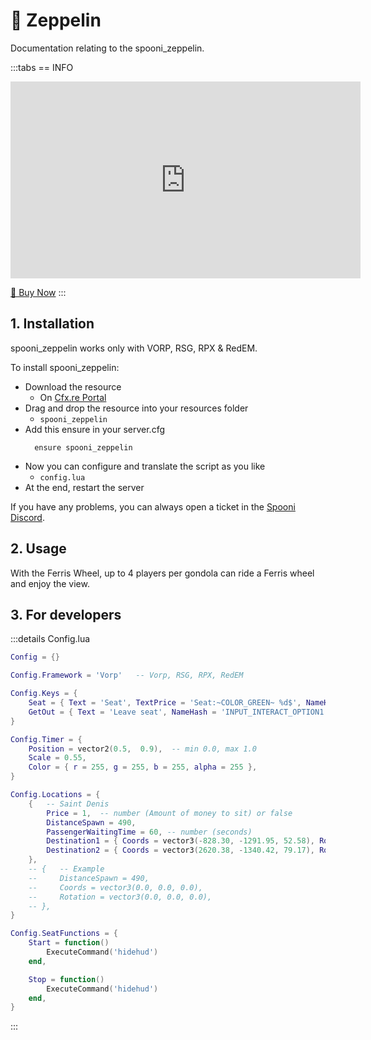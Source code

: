 # 🚁 Zeppelin
Documentation relating to the spooni_zeppelin.

:::tabs
== INFO
<iframe width="560" height="315" src="https://www.youtube.com/embed/D_GwOyjhw9c?si=Cta0JOYYaWa9fSX8" frameborder="0" allow="accelerometer; autoplay; clipboard-write; encrypted-media; gyroscope; picture-in-picture; web-share" referrerpolicy="strict-origin-when-cross-origin" allowfullscreen></iframe>

<a href="https://spooni-mapping.tebex.io/package/6835454" class="button-buy">🛒 Buy Now</a>
:::

## 1. Installation
spooni_zeppelin works only with VORP, RSG, RPX & RedEM.

To install spooni_zeppelin:
- Download the resource
  - On [Cfx.re Portal](https://portal.cfx.re/)
- Drag and drop the resource into your resources folder
  - `spooni_zeppelin`
- Add this ensure in your server.cfg
  ```
    ensure spooni_zeppelin
  ```
- Now you can configure and translate the script as you like
  - `config.lua`
- At the end, restart the server

If you have any problems, you can always open a ticket in the [Spooni Discord](https://discord.gg/spooni).

## 2. Usage
With the Ferris Wheel, up to 4 players per gondola can ride a Ferris wheel and enjoy the view. 

## 3. For developers

:::details Config.lua
```lua
Config = {}

Config.Framework = 'Vorp'   -- Vorp, RSG, RPX, RedEM

Config.Keys = {
    Seat = { Text = 'Seat', TextPrice = 'Seat:~COLOR_GREEN~ %d$', NameHash = 'INPUT_INTERACT_OPTION1' },
    GetOut = { Text = 'Leave seat', NameHash = 'INPUT_INTERACT_OPTION1' },
}

Config.Timer = {
    Position = vector2(0.5,  0.9),  -- min 0.0, max 1.0
    Scale = 0.55,
    Color = { r = 255, g = 255, b = 255, alpha = 255 },
}

Config.Locations = {
    {   -- Saint Denis
        Price = 1,  -- number (Amount of money to sit) or false
        DistanceSpawn = 490,
        PassengerWaitingTime = 60, -- number (seconds)
        Destination1 = { Coords = vector3(-828.30, -1291.95, 52.58), Rotation = vector3(0.0, 0.0, 180.0) },
        Destination2 = { Coords = vector3(2620.38, -1340.42, 79.17), Rotation = vector3(0.0, 0.0, 130.0) },
    },
    -- {   -- Example
    --     DistanceSpawn = 490,
    --     Coords = vector3(0.0, 0.0, 0.0),
    --     Rotation = vector3(0.0, 0.0, 0.0),
    -- },
}

Config.SeatFunctions = {
    Start = function()
        ExecuteCommand('hidehud')
    end,

    Stop = function()
        ExecuteCommand('hidehud')
    end,
}
```
:::